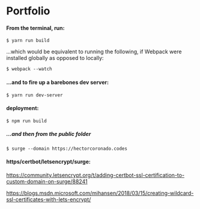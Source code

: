 # Portfolio

#### From the terminal, run:

```
$ yarn run build
```

...which would be equivalent to running the following, if Webpack were installed globally as opposed to locally:

```
$ webpack --watch
```

#### ...and to fire up a barebones dev server:

```
$ yarn run dev-server
```

#### deployment:
```
$ npm run build
```

##### ...and then from the public folder
```
$ surge --domain https://hectorcoronado.codes
```

#### https/certbot/letsencrypt/surge:

https://community.letsencrypt.org/t/adding-certbot-ssl-certification-to-custom-domain-on-surge/88241

https://blogs.msdn.microsoft.com/mihansen/2018/03/15/creating-wildcard-ssl-certificates-with-lets-encrypt/

